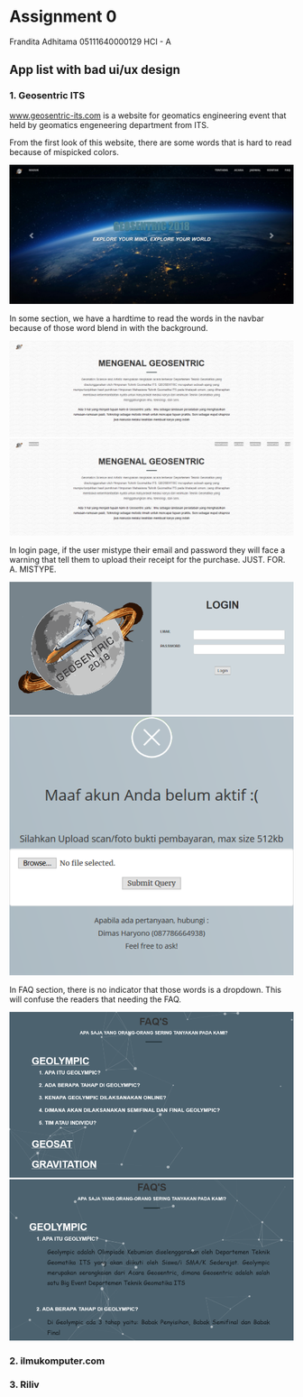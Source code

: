 # Assignment 0

Frandita Adhitama
05111640000129
HCI - A

## App list with bad ui/ux design

### 1. Geosentric ITS

www.geosentric-its.com is a website for geomatics engineering event that held by geomatics engeneering department from ITS. 

From the first look of this website, there are some words that is hard to read because of mispicked colors.

![geo-header](/images/geosentric-header.png)

In some section, we have a hardtime to read the words in the navbar because of those word blend in  with the background.

![geo-navbar-0](/images/geosentric-navbar-0.png)
![geo-navbar-1](/images/geosentric-navbar-1.png)

In login page, if the user mistype their email and password they will face a warning that tell them to upload their receipt for the purchase. JUST. FOR. A. MISTYPE.

![geo-navbar-0](/images/geosentric-login-0.png)
![geo-navbar-1](/images/geosentric-login-1.png)

In FAQ section, there is no indicator that those words is a dropdown. This will confuse the readers that needing the FAQ.

![geo-navbar-0](/images/geosentric-faq-0.png)
![geo-navbar-1](/images/geosentric-faq-1.png)

### 2. ilmukomputer.com

### 3. Riliv